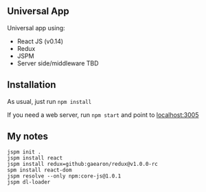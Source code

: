 Universal App
--
Universal app using:
* React JS (v0.14)
* Redux
* JSPM
* Server side/middleware TBD

Installation
--
As usual, just run `npm install`

If you need a web server, run `npm start` and point to [localhost:3005](http://localhost:3005)


My notes
--

```
jspm init .
jspm install react
jspm install redux=github:gaearon/redux@v1.0.0-rc
spm install react-dom
jspm resolve --only npm:core-js@1.0.1
jspm dl-loader
```